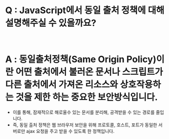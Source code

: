 # Q : JavaScript에서 동일 출처 정책에 대해 설명해주실 수 있을까요?

<br />

# A : 동일출처정책(Same Origin Policy)이란 어떤 출처에서 불러온 문서나 스크립트가 다른 출처에서 가져온 리소스와 상호작용하는 것을 제한 하는 중요한 보안방식입니다.

- 이를 통해, 잠재적으로 해로울수 있는 문서를 분리해, 공격받을 수 있는 경로를 줄입니다.
- 즉, 동일 출처 정책은 웹 브라우저 보안을 위해 프로토콜, 호스트, 포트가 동일한 서버로만 ajax 요청을 주고 받을 수 있도록 한 정책입니다.

